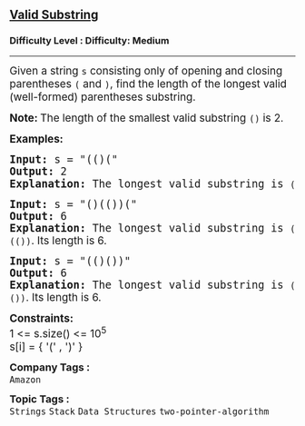 <h2><a href="https://www.geeksforgeeks.org/problems/valid-substring0624/1?page=2&category=Strings&sortBy=submissions">Valid Substring</a></h2><h3>Difficulty Level : Difficulty: Medium</h3><hr><div class="problems_problem_content__Xm_eO"><p><span style="font-size: 14pt;">Given a string <code>s</code> consisting only of opening and closing parentheses <code>(</code> and <code>)</code>, find the length of the longest valid (well-formed) parentheses substring.</span></p>
<p><span style="font-size: 14pt;"><strong>Note: </strong>The length of the smallest valid substring <code>()</code> is 2.</span></p>
<p><span style="font-size: 14pt;"><strong>Examples:</strong></span></p>
<pre><span style="font-size: 14pt;"><strong>Input: </strong>s = "(()("
<strong>Output:</strong> 2
<strong>Explanation: </strong>The longest valid substring is <code>()</code><span style="font-family: -apple-system, BlinkMacSystemFont, 'Segoe UI', Roboto, Oxygen, Ubuntu, Cantarell, 'Open Sans', 'Helvetica Neue', sans-serif;">. Its length is 2.</span> </span></pre>
<pre><span style="font-size: 14pt;"><strong>Input: </strong>s = "()(())("
<strong>Output:</strong> 6
<strong>Explanation: </strong>The longest valid substring is <code>()(())</code><span style="font-family: -apple-system, BlinkMacSystemFont, 'Segoe UI', Roboto, Oxygen, Ubuntu, Cantarell, 'Open Sans', 'Helvetica Neue', sans-serif;">. Its length is 6.</span></span></pre>
<pre><span style="font-size: 14pt;"><strong>Input: </strong>s = "(()())"
<strong>Output:</strong> 6
<strong>Explanation: </strong>The longest valid substring is <code>(()())</code><span style="font-family: -apple-system, BlinkMacSystemFont, 'Segoe UI', Roboto, Oxygen, Ubuntu, Cantarell, 'Open Sans', 'Helvetica Neue', sans-serif;">. Its length is 6.</span></span></pre>
<p><span style="font-size: 14pt;"><strong>Constraints:</strong><br>1 &lt;= s.size() &lt;= 10<sup>5</sup><br>s[i] = { '(' , ')' }</span></p></div><p><span style=font-size:18px><strong>Company Tags : </strong><br><code>Amazon</code>&nbsp;<br><p><span style=font-size:18px><strong>Topic Tags : </strong><br><code>Strings</code>&nbsp;<code>Stack</code>&nbsp;<code>Data Structures</code>&nbsp;<code>two-pointer-algorithm</code>&nbsp;